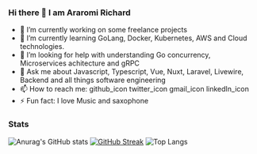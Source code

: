 ### Hi there 👋 I am Araromi Richard

- 🔭 I’m currently working on some freelance projects
- 🌱 I’m currently learning  GoLang, Docker, Kubernetes, AWS and Cloud technologies.
- 🤔 I’m looking for help with understanding Go concurrency, Microservices achitecture and gRPC
- 💬 Ask me about Javascript, Typescript, Vue, Nuxt, Laravel, Livewire, Backend and all things software engineering
- 📫 How to reach me: github_icon twitter_icon gmail_icon linkedIn_icon
- ⚡ Fun fact: I love Music and saxophone


### Stats

![Anurag's GitHub stats](https://github-readme-stats.vercel.app/api?username=araromirichard&show_icons=true&bg_color=00000000&show=true)
[![GitHub Streak](https://streak-stats.demolab.com/?user=araromirichard&theme=dark)](https://git.io/streak-stats)
![Top Langs](https://github-readme-stats.vercel.app/api/top-langs/?username=araromirichard&layout=compact)

<!--
**araromirichard/araromirichard** is a ✨ _special_ ✨ repository because its `README.md` (this file) appears on your GitHub profile.

Here are some ideas to get you started:

- 🔭 I’m currently working on ...
- 🌱 I’m currently learning ...
- 👯 I’m looking to collaborate on ...
- 🤔 I’m looking for help with ...
- 💬 Ask me about ...
- 📫 How to reach me: ...
- 😄 Pronouns: ...
- ⚡ Fun fact: ...
-->
